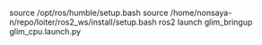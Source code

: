 source /opt/ros/humble/setup.bash
source /home/nonsaya-n/repo/loiter/ros2_ws/install/setup.bash
ros2 launch glim_bringup glim_cpu.launch.py





